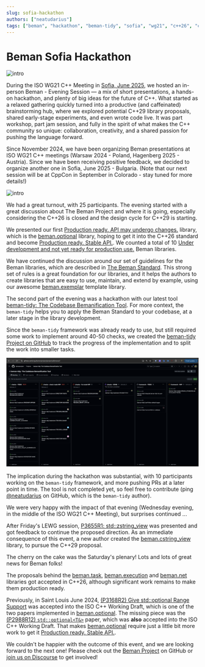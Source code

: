 ```yaml
---
slug: sofia-hackathon
authors: ["neatudarius"]
tags: ["beman", "hackathon", "beman-tidy", "sofia", "wg21", "c++26", "c++29"]
---
```


# Beman Sofia Hackathon

![intro](./images/intro-v2.png)


During the ISO WG21 C++ Meeting in [Sofia, June 2025](https://wg21.link/N5004), we hosted an in-person Beman - Evening Session — a mix of short presentations, a hands-on hackathon, and plenty of big ideas for the future of C++. What started as a relaxed gathering quickly turned into a productive (and caffeinated) brainstorming hub, where we explored potential C++29 library proposals, shared early-stage experiments, and even wrote code live. It was part workshop, part jam session, and fully in the spirit of what makes the C++ community so unique: collaboration, creativity, and a shared passion for pushing the language forward.

<!-- truncate -->

Since November 2024, we have been organizing Beman presentations at ISO WG21 C++ meetings (Warsaw 2024 - Poland, Hagenberg 2025 - Austria). Since we have been receiving positive feedback, we decided to organize another one in Sofia, June 2025 - Bulgaria.  (Note that our next session will be at CppCon in September in Colorado - stay tuned for more details!)

![intro](./images/intro-v1.png)

We had a great turnout, with 25 participants. The evening started with a great discussion about The Beman Project and where it is going, especially considering the C++26 is closed and the design cycle  for C++29 is starting.

We presented our first [Production ready. API may undergo changes.](https://github.com/bemanproject/beman/blob/main/docs/BEMAN_LIBRARY_MATURITY_MODEL.md#production-ready-api-may-undergo-changes) library, which is the [beman.optional](https://github.com/bemanproject/optional) library, hoping to get it into the C++26 standard and become [Production ready. Stable API.](https://github.com/bemanproject/beman/blob/main/docs/BEMAN_LIBRARY_MATURITY_MODEL.md#production-ready-stable-api). We counted a total of 10 [Under development and not yet ready for production use.](https://github.com/bemanproject/beman/blob/main/docs/BEMAN_LIBRARY_MATURITY_MODEL.md#production-ready-stable-api) Beman libraries.

We have continued the discussion around our set of guidelines for the Beman libraries, which are described in [The Beman Standard](https://github.com/bemanproject/beman/blob/main/docs/BEMAN_STANDARD.md). This strong set of rules is a great foundation for our libraries, and it helps the authors to create libraries that are easy to use, maintain, and extend by example, using our awesome [beman.exemplar](https://github.com/bemanproject/exemplar) template library.

The second part of the evening was a hackathon with our latest tool [beman-tidy: The Codebase Bemanification Tool](https://github.com/bemanproject/infra/tree/main/tools/beman-tidy). For more context, the `beman-tidy` helps you to apply the Beman Standard to your codebase, at a later stage in the library development.

Since the `beman-tidy` framework was already ready to use, but still required some work to implement around 40-50 checks, we created the [beman-tidy Project on GitHub](https://github.com/orgs/bemanproject/projects/8) to track the progress of the implementation and to split the work into smaller tasks.

![beman tidy board](./images/beman-tidy-board.png)

The implication during the hackathon was substantial, with 10 participants working on the `beman-tidy` framework, and more pushing PRs at a later point in time. The tool is not completed yet, so feel free to contribute (ping [@neatudarius](https://github.com/neatudarius) on GitHub, which is the `beman-tidy` author).

We were very happy with the impact of that evening (Wednesday evening, in the middle of the ISO WG21 C++ Meeting), but surprises continued ...

After Friday's LEWG session,  [P3655R1: std::zstring_view](https://wg21.link/P3655R1) was presented and got feedback to continue the proposed direction. As an immediate consequence of this event, a new author created the [beman.cstring_view](https://github.com/bemanproject/cstring_view) library, to pursue the C++29 proposal.

The cherry on the cake was the Saturday's plenary! Lots and lots of great news for Beman folks!

The proposals behind the [beman.task](https://github.com/bemanproject/task), [beman.execution](https://github.com/bemanproject/execution) and [beman.net](https://github.com/bemanproject/net) libraries got accepted in C++26, although significant work remains to make them production ready.

Previously, in Saint Louis June 2024, [(P3168R2) Give std::optional Range Support](https://wg21.link/P3168R2) was accepted into the ISO C++ Working Draft, which is one of the two papers implemented in [beman.optional](https://github.com/bemanproject/optional). The missing piece was the [(P2988R12) `std::optional<T&>`](https://wg21.link/P2988R12) paper, which was **also** accepted into the ISO C++ Working Draft. That makes [beman.optional](https://github.com/bemanproject/optional) require just a little bit more work to get it [Production ready. Stable API.](https://github.com/bemanproject/beman/blob/main/docs/BEMAN_LIBRARY_MATURITY_MODEL.md#production-ready-stable-api).

We couldn't be happier with the outcome of this event, and we are looking forward to the next one! Please check out the [Beman Project](https://github.com/bemanproject) on GitHub or [join us on Discourse](https://discourse.bemanproject.org/latest) to get involved!
